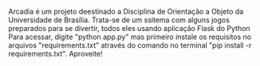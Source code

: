 Arcadia é um projeto deestinado a Disciplina de Orientação a Objeto da Universidade de Brasília. Trata-se de um ssitema com alguns jogos preparados para se divertir, todos eles usando aplicação Flask do Python
Para acessar, digite "python app.py" mas primeiro instale os requisitos no arquivos "requirements.txt" através do comando no terminal "pip install -r requirements.txt". 
Aproveite!

